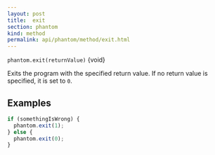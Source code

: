 ```yaml
---
layout: post
title:  exit
section: phantom
kind: method
permalink: api/phantom/method/exit.html
---
```


`phantom.exit(returnValue)` {void}

Exits the program with the specified return value. If no return value is specified, it is set to `0`.

## Examples

```javascript
if (somethingIsWrong) {
  phantom.exit(1);
} else {
  phantom.exit(0);
}
```








